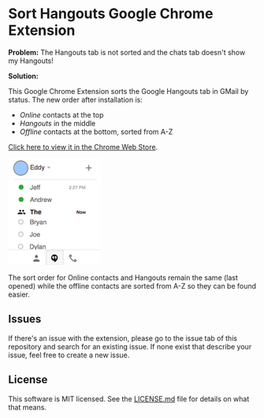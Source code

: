 # Sort Hangouts Google Chrome Extension

**Problem:** The Hangouts tab is not sorted and the chats tab doesn't show my Hangouts!

**Solution:**

This Google Chrome Extension sorts the Google Hangouts tab in GMail by status. The new order after installation is:

* *Online* contacts at the top
* *Hangouts* in the middle
* *Offline* contacts at the bottom, sorted from A-Z

[Click here to view it in the Chrome Web Store](https://chrome.google.com/webstore/detail/sort-hangouts-tab-in-gmai/kidpfddmdpkgilenchiaeehgfilnhapf).

![alt text](hangouts.png "Example")

The sort order for Online contacts and Hangouts remain the same (last opened) while the offline contacts are sorted from A-Z so they can be found easier.

## Issues

If there's an issue with the extension, please go to the issue tab of this repository and search for an existing issue. If none exist that describe your issue, feel free to create a new issue.

## License

This software is MIT licensed. See the [LICENSE.md](LICENSE.md) file for details on what that means.
